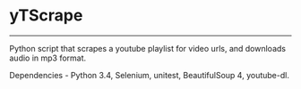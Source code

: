<h1> yTScrape </h1>
<hr>
<p>Python script that scrapes a youtube playlist for video urls, and downloads audio in mp3 format. </p> 

<p>Dependencies - Python 3.4, Selenium, unitest, BeautifulSoup 4, youtube-dl. </p>
